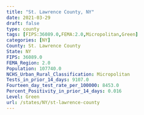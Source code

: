 ```yaml
---
title: "St. Lawrence County, NY"
date: 2021-03-29
draft: false
type: county
tags: [FIPS:36089.0,FEMA:2.0,Micropolitan,Green]
categories: [NY]
County: St. Lawrence County
State: NY
FIPS: 36089.0
FEMA_Region: 2.0
Population: 107740.0
NCHS_Urban_Rural_Classification: Micropolitan
Tests_in_prior_14_days: 9107.0
Fourteen_day_test_rate_per_100000: 8453.0
Percent_Positivity_in_prior_14_days: 0.016
Level: Green
url: /states/NY/st-lawrence-county
---
```



